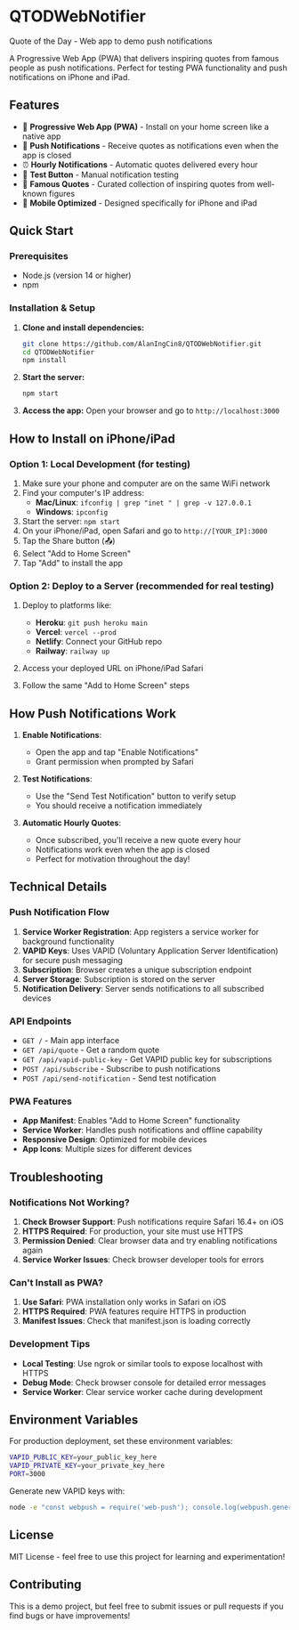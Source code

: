 # QTODWebNotifier
Quote of the Day - Web app to demo push notifications

A Progressive Web App (PWA) that delivers inspiring quotes from famous people as push notifications. Perfect for testing PWA functionality and push notifications on iPhone and iPad.

## Features

- 📱 **Progressive Web App (PWA)** - Install on your home screen like a native app
- 🔔 **Push Notifications** - Receive quotes as notifications even when the app is closed
- ⏰ **Hourly Notifications** - Automatic quotes delivered every hour
- 🧪 **Test Button** - Manual notification testing
- 💬 **Famous Quotes** - Curated collection of inspiring quotes from well-known figures
- 📱 **Mobile Optimized** - Designed specifically for iPhone and iPad

## Quick Start

### Prerequisites
- Node.js (version 14 or higher)
- npm

### Installation & Setup

1. **Clone and install dependencies:**
   ```bash
   git clone https://github.com/AlanIngCin8/QTODWebNotifier.git
   cd QTODWebNotifier
   npm install
   ```

2. **Start the server:**
   ```bash
   npm start
   ```

3. **Access the app:**
   Open your browser and go to `http://localhost:3000`

## How to Install on iPhone/iPad

### Option 1: Local Development (for testing)
1. Make sure your phone and computer are on the same WiFi network
2. Find your computer's IP address:
   - **Mac/Linux**: `ifconfig | grep "inet " | grep -v 127.0.0.1`
   - **Windows**: `ipconfig`
3. Start the server: `npm start`
4. On your iPhone/iPad, open Safari and go to `http://[YOUR_IP]:3000`
5. Tap the Share button (📤) 
6. Select "Add to Home Screen"
7. Tap "Add" to install the app

### Option 2: Deploy to a Server (recommended for real testing)
1. Deploy to platforms like:
   - **Heroku**: `git push heroku main`
   - **Vercel**: `vercel --prod`
   - **Netlify**: Connect your GitHub repo
   - **Railway**: `railway up`

2. Access your deployed URL on iPhone/iPad Safari
3. Follow the same "Add to Home Screen" steps

## How Push Notifications Work

1. **Enable Notifications**: 
   - Open the app and tap "Enable Notifications"
   - Grant permission when prompted by Safari

2. **Test Notifications**:
   - Use the "Send Test Notification" button to verify setup
   - You should receive a notification immediately

3. **Automatic Hourly Quotes**:
   - Once subscribed, you'll receive a new quote every hour
   - Notifications work even when the app is closed
   - Perfect for motivation throughout the day!

## Technical Details

### Push Notification Flow
1. **Service Worker Registration**: App registers a service worker for background functionality
2. **VAPID Keys**: Uses VAPID (Voluntary Application Server Identification) for secure push messaging
3. **Subscription**: Browser creates a unique subscription endpoint
4. **Server Storage**: Subscription is stored on the server
5. **Notification Delivery**: Server sends notifications to all subscribed devices

### API Endpoints
- `GET /` - Main app interface
- `GET /api/quote` - Get a random quote
- `GET /api/vapid-public-key` - Get VAPID public key for subscriptions
- `POST /api/subscribe` - Subscribe to push notifications
- `POST /api/send-notification` - Send test notification

### PWA Features
- **App Manifest**: Enables "Add to Home Screen" functionality
- **Service Worker**: Handles push notifications and offline capability
- **Responsive Design**: Optimized for mobile devices
- **App Icons**: Multiple sizes for different devices

## Troubleshooting

### Notifications Not Working?
1. **Check Browser Support**: Push notifications require Safari 16.4+ on iOS
2. **HTTPS Required**: For production, your site must use HTTPS
3. **Permission Denied**: Clear browser data and try enabling notifications again
4. **Service Worker Issues**: Check browser developer tools for errors

### Can't Install as PWA?
1. **Use Safari**: PWA installation only works in Safari on iOS
2. **HTTPS Required**: PWA features require HTTPS in production
3. **Manifest Issues**: Check that manifest.json is loading correctly

### Development Tips
- **Local Testing**: Use ngrok or similar tools to expose localhost with HTTPS
- **Debug Mode**: Check browser console for detailed error messages
- **Service Worker**: Clear service worker cache during development

## Environment Variables

For production deployment, set these environment variables:

```bash
VAPID_PUBLIC_KEY=your_public_key_here
VAPID_PRIVATE_KEY=your_private_key_here
PORT=3000
```

Generate new VAPID keys with:
```bash
node -e "const webpush = require('web-push'); console.log(webpush.generateVAPIDKeys());"
```

## License

MIT License - feel free to use this project for learning and experimentation!

## Contributing

This is a demo project, but feel free to submit issues or pull requests if you find bugs or have improvements!
